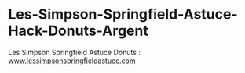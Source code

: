 # Les-Simpson-Springfield-Astuce-Hack-Donuts-Argent
Les Simpson Springfield Astuce Donuts :  www.lessimpsonspringfieldastuce.com
